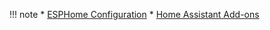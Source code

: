 !!! note
    * [ESPHome Configuration](https://andrewjswan.github.io/esphome-config)
    * [Home Assistant Add-ons](https://github.com/andrewjswan/home-assistant-addons)
